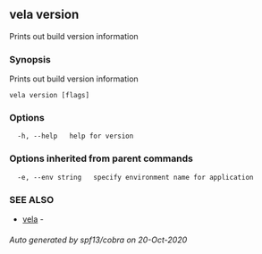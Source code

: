 ## vela version

Prints out build version information

### Synopsis

Prints out build version information

```
vela version [flags]
```

### Options

```
  -h, --help   help for version
```

### Options inherited from parent commands

```
  -e, --env string   specify environment name for application
```

### SEE ALSO

* [vela](vela.md)	 - 

###### Auto generated by spf13/cobra on 20-Oct-2020
